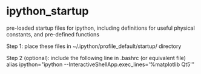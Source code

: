 # ipython_startup
pre-loaded startup files for ipython, including definitions for useful physical constants, and pre-defined functions

Step 1: place these files in ~/.ipython/profile_default/startup/ directory

Step 2 (optional): include the following line in .bashrc (or equivalent file)
alias ipython="ipython --InteractiveShellApp.exec_lines='%matplotlib Qt5'"